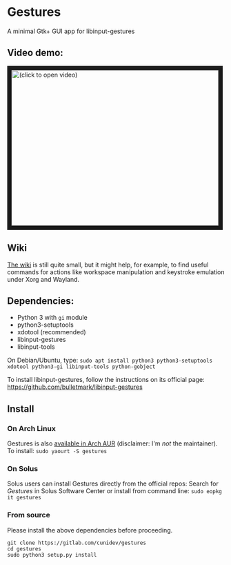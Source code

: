 # Gestures
A minimal Gtk+ GUI app for libinput-gestures

## Video demo:
<a href="https://www.youtube.com/watch?feature=player_embedded&v=iNiokwCALUc" target="_blank"><img src="https://img.youtube.com/vi/iNiokwCALUc/0.jpg" alt="(click to open video)" width="480" height="360" border="10" /></a>

## Wiki
[The wiki](https://gitlab.com/cunidev/gestures/wikis/home) is still quite small, but it might help, for example, to find useful commands for actions like workspace manipulation and keystroke emulation under Xorg and Wayland.

## Dependencies:
- Python 3 with `gi` module
- python3-setuptools
- xdotool (recommended)
- libinput-gestures
- libinput-tools

On Debian/Ubuntu, type:
`sudo apt install python3 python3-setuptools xdotool python3-gi libinput-tools python-gobject`

To install libinput-gestures, follow the instructions on its official page: https://github.com/bulletmark/libinput-gestures

## Install

### On Arch Linux
Gestures is also [available in Arch AUR](https://aur.archlinux.org/packages/gestures) (disclaimer: I'm *not* the maintainer).
To install: `sudo yaourt -S gestures`

### On Solus
Solus users can install Gestures directly from the official repos:
Search for *Gestures* in Solus Software Center or install from command line: `sudo eopkg it gestures`

### From source
Please install the above dependencies before proceeding.

`git clone https://gitlab.com/cunidev/gestures`<br>
`cd gestures`<br>
`sudo python3 setup.py install`
